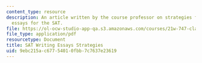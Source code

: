 ```yaml
---
content_type: resource
description: An article written by the course professor on strategies for writing
  essays for the SAT.
file: https://ol-ocw-studio-app-qa.s3.amazonaws.com/courses/21w-747-classical-rhetoric-and-modern-political-discourse-fall-2009/9ebc215ac67754010fbb7c7637e23619_MIT21W_747_01F09_study12.pdf
file_type: application/pdf
resourcetype: Document
title: SAT Writing Essays Strategies
uid: 9ebc215a-c677-5401-0fbb-7c7637e23619
---
```

